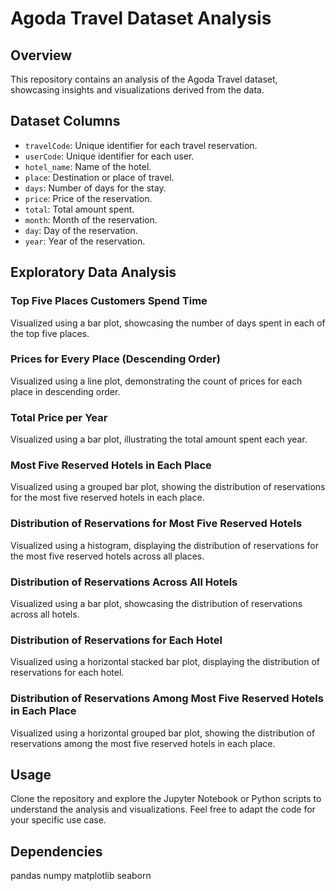 # Agoda Travel Dataset Analysis

## Overview

This repository contains an analysis of the Agoda Travel dataset, showcasing insights and visualizations derived from the data.

## Dataset Columns

- `travelCode`: Unique identifier for each travel reservation.
- `userCode`: Unique identifier for each user.
- `hotel_name`: Name of the hotel.
- `place`: Destination or place of travel.
- `days`: Number of days for the stay.
- `price`: Price of the reservation.
- `total`: Total amount spent.
- `month`: Month of the reservation.
- `day`: Day of the reservation.
- `year`: Year of the reservation.

## Exploratory Data Analysis

### Top Five Places Customers Spend Time

Visualized using a bar plot, showcasing the number of days spent in each of the top five places.

### Prices for Every Place (Descending Order)

Visualized using a line plot, demonstrating the count of prices for each place in descending order.

### Total Price per Year
Visualized using a bar plot, illustrating the total amount spent each year.

### Most Five Reserved Hotels in Each Place
Visualized using a grouped bar plot, showing the distribution of reservations for the most five reserved hotels in each place.

### Distribution of Reservations for Most Five Reserved Hotels
Visualized using a histogram, displaying the distribution of reservations for the most five reserved hotels across all places.

### Distribution of Reservations Across All Hotels
Visualized using a bar plot, showcasing the distribution of reservations across all hotels.

### Distribution of Reservations for Each Hotel
Visualized using a horizontal stacked bar plot, displaying the distribution of reservations for each hotel.

### Distribution of Reservations Among Most Five Reserved Hotels in Each Place
Visualized using a horizontal grouped bar plot, showing the distribution of reservations among the most five reserved hotels in each place.

## Usage
Clone the repository and explore the Jupyter Notebook or Python scripts to understand the analysis and visualizations. Feel free to adapt the code for your specific use case.


## Dependencies
pandas
numpy
matplotlib
seaborn
